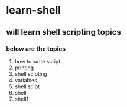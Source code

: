 # learn-shell
## will learn shell scripting topics
### below are the topics
1. how to write script
2. printing
3. shell scipting
4. variables
5. shell scipt
6. shell
7. shell1

